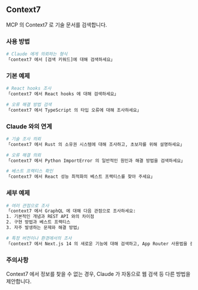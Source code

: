 ## Context7

MCP 의 Context7 로 기술 문서를 검색합니다.

### 사용 방법

```bash
# Claude 에게 의뢰하는 형식
「context7 에서 [검색 키워드]에 대해 검색하세요」
```

### 기본 예제

```bash
# React hooks 조사
「context7 에서 React hooks 에 대해 검색하세요」

# 오류 해결 방법 검색
「context7 에서 TypeScript 의 타입 오류에 대해 조사하세요」
```

### Claude 와의 연계

```bash
# 기술 조사 의뢰
「context7 에서 Rust 의 소유권 시스템에 대해 조사하고, 초보자를 위해 설명하세요」

# 오류 해결 의뢰
「context7 에서 Python ImportError 의 일반적인 원인과 해결 방법을 검색하세요」

# 베스트 프랙티스 확인
「context7 에서 React 성능 최적화의 베스트 프랙티스를 찾아 주세요」
```

### 세부 예제

```bash
# 여러 관점으로 조사
「context7 에서 GraphQL 에 대해 다음 관점으로 조사하세요:
1. 기본적인 개념과 REST API 와의 차이점
2. 구현 방법과 베스트 프랙티스
3. 자주 발생하는 문제와 해결 방법」

# 특정 버전이나 환경에서의 조사
「context7 에서 Next.js 14 의 새로운 기능에 대해 검색하고, App Router 사용법을 중심으로 설명하세요」
```

### 주의사항

Context7 에서 정보를 찾을 수 없는 경우, Claude 가 자동으로 웹 검색 등 다른 방법을 제안합니다.